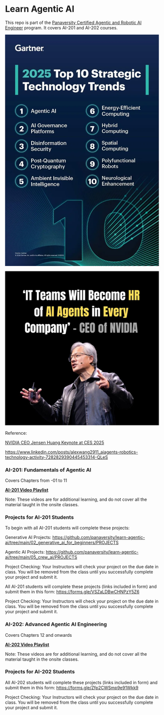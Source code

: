 # Learn Agentic AI

This repo is part of the [Panaversity Certified Agentic and Robotic AI Engineer](https://docs.google.com/document/d/15usu1hkrrRLRjcq_3nCTT-0ljEcgiC44iSdvdqrCprk/edit?usp=sharing) program. It covers AI-201 and AI-202 courses.

![Agentic AI Top Trend](toptrend.webp)

![HR](hr.jpeg)

Reference:

[NVIDIA CEO Jensen Huang Keynote at CES 2025](https://www.youtube.com/watch?v=k82RwXqZHY8)

https://www.linkedin.com/posts/alexwang2911_aiagents-robotics-technology-activity-7282829390445453314-QLeS

### AI-201: Fundamentals of Agentic AI

Covers Chapters from -01 to 11

**[AI-201 Video Playlist](https://www.youtube.com/playlist?list=PL0vKVrkG4hWpDokw004ujFI6U_58WChPl)**

Note: These videos are for additional learning, and do not cover all the material taught in the onsite classes.

### Projects for AI-201 Students

To begin with all AI-201 students will complete these projects:

Generative AI Projects:
https://github.com/panaversity/learn-agentic-ai/tree/main/02_generative_ai_for_beginners/PROJECTS

Agentic AI Projects:
https://github.com/panaversity/learn-agentic-ai/tree/main/05_crew_ai/PROJECTS

Project Checking: Your Instructors will check your project on the due date in class. You will be removed from
the class until you successfully complete your project and submit it.

All AI-201 students will complete these projects (links included in form) and submit them in this form:
https://forms.gle/VSZaLDBwCHNPzY5Z6

Project Checking: Your Instructors will check your project on the due date in class. You will be removed from
the class until you successfully complete your project and submit it.

### AI-202: Advanced Agentic AI Engineering

Covers Chapters 12 and onwards

**[AI-202 Video Playlist](https://www.youtube.com/playlist?list=PL0vKVrkG4hWoHDg46N85-9NDhmOaPWEwA)**

Note: These videos are for additional learning, and do not cover all the material taught in the onsite classes.

### Projects for AI-202 Students

All AI-202 students will complete these projects (links included in form) and submit them in this form:
https://forms.gle/Zfp2CWSmp9e91Wkk9


Project Checking: Your Instructors will check your project on the due date in class. You will be removed from
the class until you successfully complete your project and submit it.

